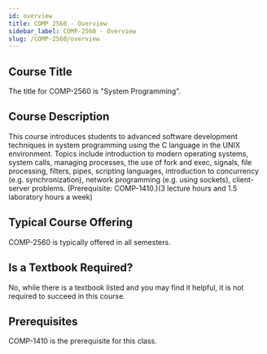 ```yaml
---
id: overview
title: COMP 2560 - Overview
sidebar_label: COMP-2560 - Overview
slug: /COMP-2560/overview
---
```


## Course Title

The title for COMP-2560 is "System Programming".

## Course Description

This course introduces students to advanced software development techniques in system programming using the C language in the UNIX environment. Topics include introduction to modern operating systems, system calls, managing processes, the use of fork and exec, signals, file processing, filters, pipes, scripting languages, introduction to concurrency (e.g. synchronization), network programming (e.g. using sockets), client-server problems. (Prerequisite: COMP-1410.)(3 lecture hours and 1.5 laboratory hours a week)

## Typical Course Offering

COMP-2560 is typically offered in all semesters.

## Is a Textbook Required?

No, while there is a textbook listed and you may find it helpful, it is not required to succeed in this course.

## Prerequisites

COMP-1410 is the prerequisite for this class.

